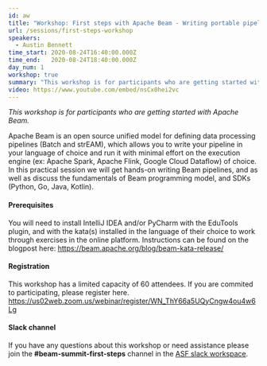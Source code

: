 ```yaml
---
id: aw
title: "Workshop: First steps with Apache Beam - Writing portable pipelines using Java, Python, Go, Kotlin"
url: /sessions/first-steps-workshop
speakers:
  - Austin Bennett
time_start: 2020-08-24T16:40:00.000Z
time_end:   2020-08-24T18:40:00.000Z
day_num: 1
workshop: true
summary: "This workshop is for participants who are getting started with Apache Beam. We will get hands-on writing Beam pipelines, as well as discuss the fundamentals of Beam programming model and SDKs."
video: https://www.youtube.com/embed/nsCx0hei2vc
---
```


*This workshop is for participants who are getting started with Apache Beam.*

Apache Beam is an open source unified model for defining data processing pipelines (Batch and strEAM), which allows you to write your pipeline in your language of choice and run it with minimal effort on the execution engine (ex: Apache Spark, Apache Flink, Google Cloud Dataflow) of choice. In this practical session we will get hands-on writing Beam pipelines, and as well as discuss the fundamentals of Beam programming model, and SDKs (Python, Go, Java, Kotlin).

#### Prerequisites
You will need to install IntelliJ IDEA and/or PyCharm with the EduTools plugin, and with the kata(s) installed in the language of their choice to work through exercises in the online platform. Instructions can be found on the blogpost here: https://beam.apache.org/blog/beam-kata-release/

#### Registration
This workshop has a limited capacity of 60 attendees. If you are commited to participating, please register here. https://us02web.zoom.us/webinar/register/WN_ThY66a5UQyCngw4ou4w6Lg

#### Slack channel
If you have any questions about this workshop or need assistance please join the **#beam-summit-first-steps** channel in the [ASF slack workspace](https://the-asf.slack.com). 
